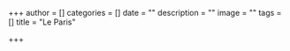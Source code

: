 +++
author = []
categories = []
date = ""
description = ""
image = ""
tags = []
title = "Le Paris"

+++
